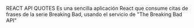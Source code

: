 REACT API QUOTES
Es una sencilla aplicación React que consume citas de frases de la serie Breaking Bad, usando el servicio de "The Breaking Bad API"
